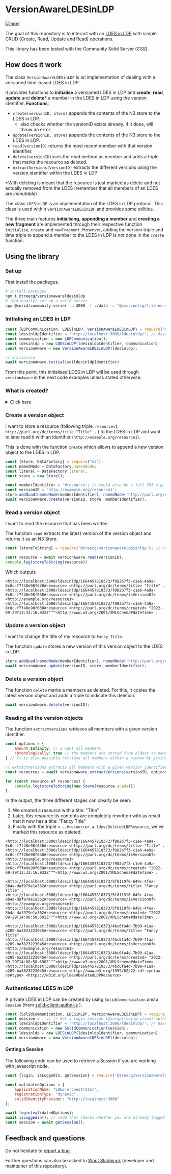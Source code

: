 # VersionAwareLDESinLDP

[![npm](https://img.shields.io/npm/v/@treecg/versionawareldesinldp)](https://www.npmjs.com/package/@treecg/versionawareldesinldp)

The goal of this repository is to interact with an [LDES in LDP](https://woutslabbinck.github.io/LDESinLDP/index.html) with simple CRUD (Create, Read, Update and Read) operations.

This library has been tested with the Community Solid Server (CSS).

## How does it work

The class `VersionAwareLDESinLDP` is an implementation of dealing with a versioned time-based LDES in LDP.

It provides functions to **initialise** a versioned LDES in LDP and **create**, **read**, **update** and **delete**\* a member in the LDES in LDP using the version identifier.
**Functions**:

* `create(versionID, store)` appends the contents of the N3 store to the LDES in LDP.
  * also checks whether the versionID exists already. If it does, will throw an error
* `update(versionID, store)` appends the contents of the N3 store to the LDES in LDP.
* `read(versionID)` returns the most recent member with that version identifier.
* `delete(versionID)`uses the read method as member and adds a triple that marks the resource as deleted.
* `extractVersions(VersionID)` extracts the different versions using the version identifier within the LDES in LDP

\*With deleting is meant that the resource is just marked as delete and not actually removed from the LDES (remember that all members of an LDES are *immutable*)

The class `LDESinLDP` is an implementation of the LDES in LDP protocol.  This class is used within `VersionAwareLDESinLDP` and provides some utilities.

The three main features **initialising**, **appending a member** and **creating a new fragment** are implemented through their respective function `initialise`, `create` and `newFragment`.
However, adding the version triple and time triple to append a member to the LDES in LDP is not done in the `create` function.

## Using the library

### Set up

First install the packages.

```bash
# install packages
npm i @treecg/versionawareldesinldp
# (Optionally) set up a solid server
npx @solid/community-server -p 3000 -f ./data -c "@css:config/file-no-setup.json"
```

### Initialising an LDES in LDP

```javascript
const {LDPCommunication, LDESinLDP, VersionAwareLDESinLDP} = require('@treecg/versionawareldesinldp');
const ldesinldpIdentifier = 'http://localhost:3000/ldesinldp/'; // Base URL of the LDES in LDP 
const communication = new LDPCommunication();
const ldesinldp = new LDESinLDP(ldesinldpIdentifier, communication);
const versionAware = new VersionAwareLDESinLDP(ldesinldp);

// initialise
await versionAware.initialise(ldesinldpIdentifier)
```

From this point, this initialised LDES in LDP will be used through `versionAware`  in the next code examples unless stated otherwise.

### What is created?

<details>
<summary>Click here</summary>

```
- localhost:3000/
 |- ldesinldp/
  |- {timestamp}/
```

In the container at URL `http://localhost:3000/`, the `ldesinldp` is created.
Furthermore, the ldes is described in there in that container. Which can be verified by sending a `GET` request

```sh
curl http://localhost:3000/ldesinldp/
```

```turtle
@prefix dc: <http://purl.org/dc/terms/> .
@prefix ldp: <http://www.w3.org/ns/ldp#> .
@prefix rdf: <http://www.w3.org/1999/02/22-rdf-syntax-ns#> .
@prefix tree: <https://w3id.org/tree#> .
@prefix xsd: <http://www.w3.org/2001/XMLSchema#> .
@prefix ldes: <http://w3id.org/ldes#>.

<http://localhost:3000/ldesinldp/> dc:modified "2022-09-29T13:23:30.000Z"^^xsd:dateTime ;
    rdf:type ldp:BasicContainer , ldp:Container , ldp:Resource , tree:Node ;
    ldp:contains <http://localhost:3000/ldesinldp/1664457810373/> ;
    ldp:inbox <http://localhost:3000/ldesinldp/1664457810373/> ;
    tree:relation [
        rdf:type tree:GreaterThanOrEqualToRelation ;
        tree:node <http://localhost:3000/ldesinldp/1664457810373/> ;
        tree:path dc:created ;
        tree:value "2022-09-29T13:23:30.373Z"^^xsd:dateTime
    ] .

<http://localhost:3000/ldesinldp/#EventStream> rdf:type ldes:EventStream ;
    ldes:timestampPath dc:created ;
    ldes:versionOfPath dc:isVersionOf ;
    tree:view <http://localhost:3000/ldesinldp/> .
```
</details>

### Create a version object

I want to store a resource (following triple`:resourcev1 http://purl.org/dc/terms/title "Title" .` ) to the LDES in LDP and want to later read it with an identifier (`http://example.org/resource1`).

This is done with the function `create` which allows to append a new version object to the LDES in LDP.

```javascript
const {Store, DataFactory} = require("n3");
const namedNode = DataFactory.namedNode;
const literal = DataFactory.literal;
const store = new Store();

const memberIdentifier = '#resource'; // could also be a full IRI e.g. http://example.org/resource1v1 
const versionID = 'http://example.org/resource1';
store.addQuad(namedNode(memberIdentifier), namedNode('http://purl.org/dc/terms/title'), literal('Title'));
await versionAware.create(versionID, store, memberIdentifier);
```

### Read a version object

I want to read the resource that has been written.

The function `read` extracts the latest version of the version object and returns it as an N3 Store.

```javascript
const {storeToString} = require('@treecg/versionawareldesinldp'); // utility function to convert a Store to a string

const resource = await versionAware.read(versionID);
console.log(storeToString(resource))
```

Which outputs

```turtle
<http://localhost:3000/ldesinldp/1664457810373/f982b7f3-c1e6-4a9a-8c0c-f7f40e98f638#resource> <http://purl.org/dc/terms/title> "Title" .
<http://localhost:3000/ldesinldp/1664457810373/f982b7f3-c1e6-4a9a-8c0c-f7f40e98f638#resource> <http://purl.org/dc/terms/isVersionOf> <http://example.org/resource1> .
<http://localhost:3000/ldesinldp/1664457810373/f982b7f3-c1e6-4a9a-8c0c-f7f40e98f638#resource> <http://purl.org/dc/terms/created> "2022-09-29T13:33:16.932Z"^^<http://www.w3.org/2001/XMLSchema#dateTime> .
```

### Update a version object

I want to change the title of my resource to `Fancy Title.`

The function `update` stores a new version of this version object to the LDES in LDP.

```javascript
store.addQuad(namedNode(memberIdentifier), namedNode('http://purl.org/dc/terms/title'), literal('Fancy Title'));
await versionAware.update(versionID, store, memberIdentifier);
```

### Delete a version object

The function `delete` marks a members as deleted. 
For this, it copies the latest version object and adds a triple to indicate this deletion.

```javascript
await versionAware.delete(versionID);
```

### Reading all the version objects 

The function `extractVersions` retrieves all members with a given version identifier. 

```javascript
const options = {
    amount:Infinity, // I want all members
    chronologically: true // the members are sorted from oldest to newest
} // It is also possible retrieve all members within a window by giving a `startDate` and `endDate` argument

// extractVersions extracts all members with a given version identifier constrained by the options
const resources = await versionAware.extractVersions(versionID, options)

for (const resource of resources) {
    console.log(storeToString(new Store(resource.quads)))
}
```

In the output, the three different stages can clearly be seen:

1. We created a resource with a title: "Title"
2. Later, this resource its contents are completely rewritten with as result that it now has a title: "Fancy Title"
3. Finally with the triple `<...#resource> a ldes:DeletedLDPResource`, we've marked this resource as deleted.

```turtle
<http://localhost:3000/ldesinldp/1664457810373/f982b7f3-c1e6-4a9a-8c0c-f7f40e98f638#resource> <http://purl.org/dc/terms/title> "Title" .
<http://localhost:3000/ldesinldp/1664457810373/f982b7f3-c1e6-4a9a-8c0c-f7f40e98f638#resource> <http://purl.org/dc/terms/isVersionOf> <http://example.org/resource1> .
<http://localhost:3000/ldesinldp/1664457810373/f982b7f3-c1e6-4a9a-8c0c-f7f40e98f638#resource> <http://purl.org/dc/terms/created> "2022-09-29T13:33:16.932Z"^^<http://www.w3.org/2001/XMLSchema#dateTime> .

<http://localhost:3000/ldesinldp/1664457810373/5f8119f6-649c-4fea-8b4a-daf979e1a362#resource> <http://purl.org/dc/terms/title> "Fancy Title" .
<http://localhost:3000/ldesinldp/1664457810373/5f8119f6-649c-4fea-8b4a-daf979e1a362#resource> <http://purl.org/dc/terms/isVersionOf> <http://example.org/resource1> .
<http://localhost:3000/ldesinldp/1664457810373/5f8119f6-649c-4fea-8b4a-daf979e1a362#resource> <http://purl.org/dc/terms/created> "2022-09-29T14:08:58.602Z"^^<http://www.w3.org/2001/XMLSchema#dateTime> .

<http://localhost:3000/ldesinldp/1664457810373/4bc6fa4d-7b99-41aa-a289-ba3823223045#resource> <http://purl.org/dc/terms/title> "Fancy Title" .
<http://localhost:3000/ldesinldp/1664457810373/4bc6fa4d-7b99-41aa-a289-ba3823223045#resource> <http://purl.org/dc/terms/isVersionOf> <http://example.org/resource1> .
<http://localhost:3000/ldesinldp/1664457810373/4bc6fa4d-7b99-41aa-a289-ba3823223045#resource> <http://purl.org/dc/terms/created> "2022-09-29T14:08:58.690Z"^^<http://www.w3.org/2001/XMLSchema#dateTime> .
<http://localhost:3000/ldesinldp/1664457810373/4bc6fa4d-7b99-41aa-a289-ba3823223045#resource> <http://www.w3.org/1999/02/22-rdf-syntax-ns#type> <https://w3id.org/ldes#DeletedLDPResource> .
```

### Authenticated LDES in LDP

A private LDES in LDP can be created by using `SolidCommunication` and a `Session` (from [solid-client-authn-js](https://github.com/inrupt/solid-client-authn-js) ).

```javascript
const {SolidCommunication, LDESinLDP, VersionAwareLDESinLDP} = require('@treecg/versionawareldesinldp');
const session = ...; // Get a login session (@inrupt/solid-client-authn-node or @inrupt/solid-client-authn-browser)
const ldesinldpIdentifier = 'http://localhost:3000/ldesinldp/'; // Base URL of the LDES in LDP 
const communication = new SolidCommunication(session);
const ldesinldp = new LDESinLDP(ldesinldpIdentifier, communication);
const versionAware = new VersionAwareLDESinLDP(ldesinldp);
```

#### Getting a Session

The following code can be used to retrieve a Session if you are working with javascript node.

```javascript
const {login, isLoggedin, getSession} = require('@treecg/versionawareldesinldp')

const validatedOptions = {
    applicationName: "LDES-orchestrator",
    registrationType: "dynamic",
    solidIdentityProvider: "http://localhost:3000"
};

await login(validatedOptions);
await isLoggedin(); // code that checks whether you are already logged in
const session = await getSession();
```

## Feedback and questions

Do not hesitate to [report a bug](https://github.com/TREEcg/LDES-Snapshot/issues).

Further questions can also be asked to [Wout Slabbinck](mailto:wout.slabbinck@ugent.be) (developer and maintainer of this repository).
